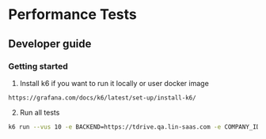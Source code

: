# Performance Tests

## Developer guide

### Getting started

1. Install k6 if you want to run it locally or user docker image

``` 
https://grafana.com/docs/k6/latest/set-up/install-k6/
```

2. Run all tests

```sh
k6 run --vus 10 -e BACKEND=https://tdrive.qa.lin-saas.com -e COMPANY_ID=00000000-0000-4000-0000-000000000000 -e JWT= files/upload-files.js  
```

